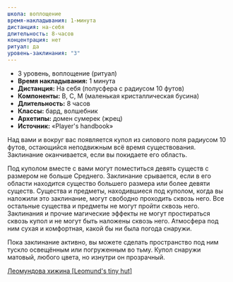 ```yaml
---
школа: воплощение
время-накладывания: 1-минута
дистанция: на-себя
длительность: 8-часов
концентрация: нет
ритуал: да
уровень-заклинания: "3"
---
```

-   3 уровень, воплощение (ритуал)
-   **Время накладывания:** 1 минута
-   **Дистанция:** На себя (полусфера с радиусом 10 футов)
-   **Компоненты:** В, С, М (маленькая кристаллическая бусина)
-   **Длительность:** 8 часов
-   **Классы:** бард, волшебник
-   **Архетипы:** домен сумерек (жрец)
-   **Источник:** «Player's handbook»


Над вами и вокруг вас появляется купол из силового поля радиусом 10 футов, остающийся неподвижным всё время существования. Заклинание оканчивается, если вы покидаете его область.

Под куполом вместе с вами могут поместиться девять существ с размером не больше Среднего. Заклинание срывается, если в его области находится существо большего размера или более девяти существ. Существа и предметы, находившиеся под куполом, когда вы наложили это заклинание, могут свободно проходить сквозь него. Все остальные существа и предметы не могут пройти сквозь него. Заклинания и прочие магические эффекты не могут простираться сквозь купол и не могут быть наложены сквозь него. Атмосфера под ним сухая и комфортная, какой бы ни была погода снаружи.

Пока заклинание активно, вы можете сделать пространство под ним тускло освещённым или погруженным во тьму. Купол снаружи матовый, любого цвета, но изнутри он прозрачный.

[Леомундова хижина [Leomund's tiny hut]](https://dnd.su/spells/143-leomund_s_tiny_hut/)